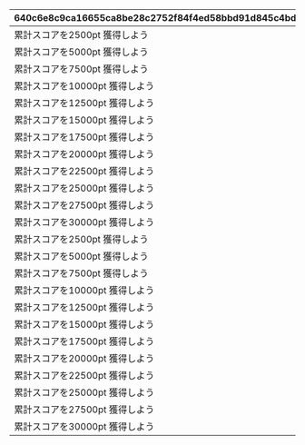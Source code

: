 |640c6e8c9ca16655ca8be28c2752f84f4ed58bbd91d845c4bd6b6c492d64e692|9e8f5f1d336f82fe9720b3bc2c30bd6ee4526c48992451088b77796eb2a82d4a|9060e97db931c714336218825c6bf542eb89fdd1e65e73d7c0f3fcd08e2d5c2c|4c6f59b9735a52c91b2614414019f55131c1404316f0c458b8625fb488a85dfb|22dd6372090be80c729f9471a0f8924a77ceaf8aee51c1ceeda745bd9e9d2b64|f3948da4365994e5c6d577b5826bc65014282228abe9f3a4a54741a0be80162e|32d2a2f1e47114adb19df2c8a0bcaa35e7c8ba9cfc59546b26e5429eece0e427|
| --- | --- | --- | --- | --- | --- | --- |
|累計スコアを2500pt 獲得しよう|12|5126700|50000|1|2500|94002|
|累計スコアを5000pt 獲得しよう|12|0|50000|1|5000|94002|
|累計スコアを7500pt 獲得しよう|12|0|50000|1|7500|94002|
|累計スコアを10000pt 獲得しよう|7|5126701|1|1|10000|2839|
|累計スコアを12500pt 獲得しよう|12|0|80000|1|12500|94002|
|累計スコアを15000pt 獲得しよう|12|0|80000|1|15000|94002|
|累計スコアを17500pt 獲得しよう|12|0|80000|1|17500|94002|
|累計スコアを20000pt 獲得しよう|8|5126702|25|1|20000|91002|
|累計スコアを22500pt 獲得しよう|12|0|100000|1|22500|94002|
|累計スコアを25000pt 獲得しよう|12|0|100000|1|25000|94002|
|累計スコアを27500pt 獲得しよう|8|0|100|1|27500|91002|
|累計スコアを30000pt 獲得しよう|15|5126703|1|1|30000|11001262|
|累計スコアを2500pt 獲得しよう|12|5126710|50000|2|2500|94002|
|累計スコアを5000pt 獲得しよう|12|0|50000|2|5000|94002|
|累計スコアを7500pt 獲得しよう|12|0|50000|2|7500|94002|
|累計スコアを10000pt 獲得しよう|7|5126711|1|2|10000|2840|
|累計スコアを12500pt 獲得しよう|12|0|80000|2|12500|94002|
|累計スコアを15000pt 獲得しよう|12|0|80000|2|15000|94002|
|累計スコアを17500pt 獲得しよう|12|0|80000|2|17500|94002|
|累計スコアを20000pt 獲得しよう|8|5126712|25|2|20000|91002|
|累計スコアを22500pt 獲得しよう|12|0|100000|2|22500|94002|
|累計スコアを25000pt 獲得しよう|12|0|100000|2|25000|94002|
|累計スコアを27500pt 獲得しよう|8|0|100|2|27500|91002|
|累計スコアを30000pt 獲得しよう|15|5126713|1|2|30000|11001263|